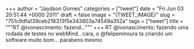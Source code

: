 
+++
author = "Jaydson Gomes"
categories = ["tweet"]
date = "Fri Jun 03 20:51:44 +0000 2011"
draft = false
image = "{TWEET_IMAGE}"
slug = "751c9dfa139ceb218313f5e343803a74549a352a"
tags = ["tweet"]
title = """RT @ivonascimento: fazend..."""
+++
RT @ivonascimento: fazendo uma rodada de testes no webMind.. cara, o @felipenmoura ta criando um software muito bom... parabens mesmo
